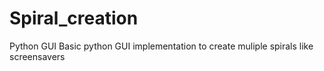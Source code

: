 # Spiral_creation
Python GUI
Basic python GUI implementation to create muliple spirals like screensavers
